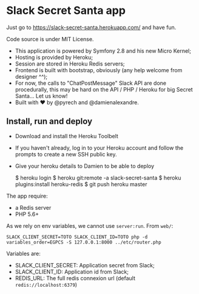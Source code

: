 # Slack Secret Santa app

Just go to https://slack-secret-santa.herokuapp.com/ and have fun.

Code source is under MIT License.

- This application is powered by Symfony 2.8 and his new Micro Kernel;
- Hosting is provided by Heroku;
- Session are stored in Heroku Redis servers;
- Frontend is built with bootstrap, obviously (any help welcome from designer ^^);
- For now, the calls to "ChatPostMessage" Slack API are done procedurally, this may be hard on the API / PHP / Heroku for big Secret Santa... Let us know!
- Built with ♥ by @pyrech and @damienalexandre.

## Install, run and deploy

- Download and install the Heroku Toolbelt 
- If you haven't already, log in to your Heroku account and follow the prompts to create a new SSH public key.
- Give your heroku details to Damien to be able to deploy

    $ heroku login
    $ heroku git:remote -a slack-secret-santa
    $ heroku plugins:install heroku-redis
    $ git push heroku master

The app require:

- a Redis server
- PHP 5.6+

As we rely on env variables, we cannot use `server:run`. From `web/`:

    SLACK_CLIENT_SECRET=TOTO SLACK_CLIENT_ID=TOTO php -d variables_order=EGPCS -S 127.0.0.1:8000 ../etc/router.php
    
Variables are:

- SLACK_CLIENT_SECRET: Application secret from Slack;
- SLACK_CLIENT_ID: Application id from Slack;
- REDIS_URL: The full redis connexion url (default `redis://localhost:6379`)
